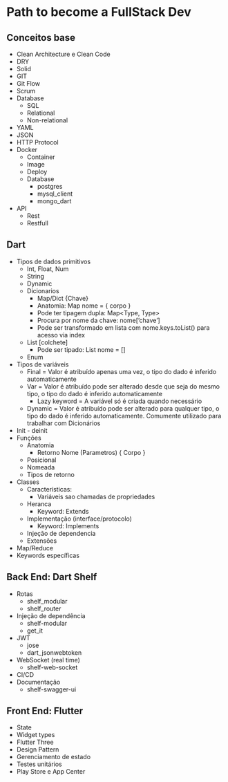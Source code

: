 # Path to become a FullStack Dev

## Conceitos base

- Clean Architecture e Clean Code
- DRY
- Solid
- GIT
- Git Flow
- Scrum
- Database
  - SQL
  - Relational
  - Non-relational
- YAML
- JSON
- HTTP Protocol
- Docker
  - Container
  - Image
  - Deploy
  - Database
    - postgres
    - mysql_client
    - mongo_dart
- API
  - Rest
  - Restfull

## Dart

- Tipos de dados primitivos
  - Int, Float, Num
  - String
  - Dynamic
  - Dicionarios
    - Map/Dict {Chave}
    - Anatomia: Map nome = { corpo }
    - Pode ter tipagem dupla: Map<Type, Type>
    - Procura por nome da chave: nome[’chave’]
    - Pode ser transformado em lista com nome.keys.toList() para acesso via index
  - List [colchete]
    - Pode ser tipado: List<Type> nome = []
  - Enum
- Tipos de variáveis
  - Final = Valor é atribuído apenas uma vez, o tipo do dado é inferido automaticamente
  - Var = Valor é atribuído pode ser alterado desde que seja do mesmo tipo, o tipo do dado é inferido automaticamente
    - Lazy keyword = A variável só é criada quando necessário
  - Dynamic = Valor é atribuído pode ser alterado para qualquer tipo, o tipo do dado é inferido automaticamente. Comumente utilizado para trabalhar com Dicionários
- Init - deinit
- Funções
  - Anatomia
    - Retorno Nome (Parametros) { Corpo }
  - Posicional
  - Nomeada
  - Tipos de retorno
- Classes
  - Características:
    - Variáveis sao chamadas de propriedades
  - Heranca
    - Keyword: Extends
  - Implementação (interface/protocolo)
    - Keyword: Implements
  - Injeção de dependencia
  - Extensões
- Map/Reduce
- Keywords específicas

## Back End: Dart Shelf

- Rotas
  - shelf_modular
  - shelf_router
- Injeção de dependência
  - shelf-modular
  - get_it
- JWT
  - jose
  - dart_jsonwebtoken
- WebSocket (real time)
  - shelf-web-socket
- CI/CD
- Documentação
  - shelf-swagger-ui

## Front End: Flutter

- State
- Widget types
- Flutter Three
- Design Pattern
- Gerenciamento de estado
- Testes unitários
- Play Store e App Center
